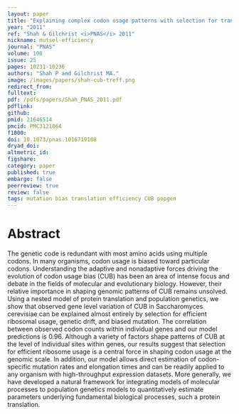 ```yaml
---
layout: paper
title: "Explaining complex codon usage patterns with selection for translational efficiency, mutation bias, and genetic drift."
year: "2011"
ref: "Shah & Gilchrist <i>PNAS</i> 2011"
nickname: mutsel-efficiency
journal: "PNAS"
volume: 108
issue: 25
pages: 10231-10236
authors: "Shah P and Gilchrist MA."
image: /images/papers/shah-cub-treff.png
redirect_from: 
fulltext: 
pdf: /pdfs/papers/Shah_PNAS_2011.pdf
pdflink: 
github: 
pmid: 21646514
pmcid: PMC3121864
f1000: 
doi: 10.1073/pnas.1016719108
dryad_doi: 
altmetric_id: 
figshare: 
category: paper
published: true
embargo: false
peerreview: true
review: false
tags: mutation bias translation efficiency CUB popgen
---
```

# Abstract 

The genetic code is redundant with most amino acids using multiple codons. In many organisms, codon usage is biased toward particular codons. Understanding the adaptive and nonadaptive forces driving the evolution of codon usage bias (CUB) has been an area of intense focus and debate in the fields of molecular and evolutionary biology. However, their relative importance in shaping genomic patterns of CUB remains unsolved. Using a nested model of protein translation and population genetics, we show that observed gene level variation of CUB in Saccharomyces cerevisiae can be explained almost entirely by selection for efficient ribosomal usage, genetic drift, and biased mutation. The correlation between observed codon counts within individual genes and our model predictions is 0.96. Although a variety of factors shape patterns of CUB at the level of individual sites within genes, our results suggest that selection for efficient ribosome usage is a central force in shaping codon usage at the genomic scale. In addition, our model allows direct estimation of codon-specific mutation rates and elongation times and can be readily applied to any organism with high-throughput expression datasets. More generally, we have developed a natural framework for integrating models of molecular processes to population genetics models to quantitatively estimate parameters underlying fundamental biological processes, such a protein translation.
